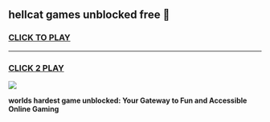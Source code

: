 
## hellcat games unblocked free 👋
<h3>
<a href="https://premium.freeplayer.one?title=hellcat_games_unblocked_free&ref=13F">CLICK TO PLAY</a></h3>
<hr>

<h3>
<a href="https://premium.freeplayer.one?title=hellcat_games_unblocked_free&ref=13F">CLICK 2 PLAY</a>
  
</h3>

<a href="https://premium.freeplayer.one?title=hellcat_games_unblocked_free&ref=12F/"><img src="https://clearcache.store/games.png"></a>


**worlds hardest game unblocked: Your Gateway to Fun and Accessible Online Gaming**
